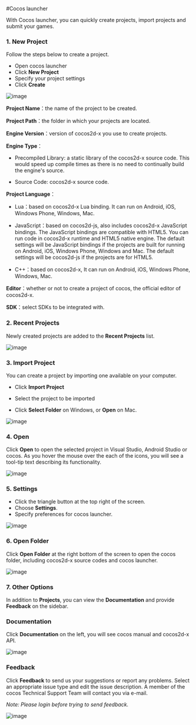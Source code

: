 #Cocos launcher

With Cocos launcher, you can quickly create projects, import projects and submit your games. 

### 1. New Project ###

Follow the steps below to create a project. 

- Open cocos launcher
- Click **New Project**
- Specify your project settings
- Click **Create**

![image](res_en/image0001.png)

**Project Name**：the name of the project to be created.

**Project Path**：the folder in which your projects are located.

**Engine Version**：version of cocos2d-x you use to create projects. 

**Engine Type**：

- Precompiled Library: a static library of the cocos2d-x source code. This would speed up compile times as there is no need to continually build the engine's source.

- Source Code: cocos2d-x source code. 

**Project Language**：

- Lua：based on cocos2d-x Lua binding. It can run on Android, iOS, Windows Phone, Windows, Mac. 

- JavaScript：based on cocos2d-js, also includes cocos2d-x JavaScript bindings. The JavaScript bindings are compatible with HTML5. You can run code in cocos2d-x runtime and HTML5 native engine. The default settings will be JavaScript bindings if the projects are built for running on Android, iOS, Windows Phone, Windows and Mac. The default settings will be cocos2d-js if the projects are for HTML5.

- C++：based on cocos2d-x, It can run on Android, iOS, Windows Phone, Windows, Mac. 

**Editor**：whether or not to create a project of cocos, the official editor of cocos2d-x. 

**SDK**：select SDKs to be integrated with. 

### 2. Recent Projects ###

Newly created projects are added to the **Recent Projects** list. 

![image](res_en/image0002.png)

### 3. Import Project ###

You can create a project by importing one available on your computer. 

- Click **Import Project**

- Select the project to be imported 

- Click **Select Folder** on Windows, or **Open** on Mac. 
	
![image](res_en/image0008.png)

### 4. Open ###

Click **Open** to open the selected project in Visual Studio, Android Studio or cocos. As you hover the mouse over the each of the icons, you will see a tool-tip text describing its functionality.

![image](res_en/image0010.png)

### 5. Settings ###

- Click the triangle button at the top right of the screen.
- Choose **Settings**.
- Specify preferences for cocos launcher.

![image](res_en/image0011.png)

### 6. Open Folder ###

Click **Open Folder** at the right bottom of the screen to open the cocos folder, including cocos2d-x source codes and cocos launcher. 

![image](res_en/image0012.png)

### 7. Other Options ###

In addition to **Projects**, you can view the **Documentation** and provide **Feedback** on the sidebar.

### Documentation ###

Click **Documentation** on the left, you will see cocos manual and cocos2d-x API. 

![image](res_en/image0013.png)

### Feedback ###

Click **Feedback** to send us your suggestions or report any problems. Select an appropriate issue type and edit the issue description. A member of the cocos Technical Support Team will contact you via e-mail.

*Note: Please login before trying to send feedback.* 

![image](res_en/image0017.png)